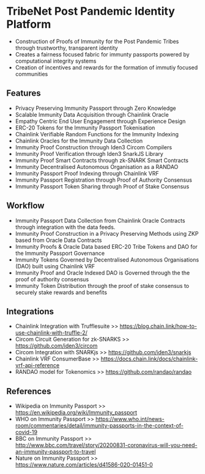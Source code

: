# TribeNet Post Pandemic Identity Platform
- Construction of Proofs of Immunity for the Post Pandemic Tribes through trustworthy, transparent identity
- Creates a fairness focused fabric for immunty passports powered by computational integrity systems
- Creation of incentives and rewards for the formation of immutiy focused communities

## Features
- Privacy Preserving Immunity Passport through Zero Knowledge 
- Scalable Immunity Data Acquisition through Chainlink Oracle
- Empathy Centric End User Engagement through Experience Design
- ERC-20 Tokens for the Immunity Passport Tokenisation
- Chainlink Verifiable Random Functions for the Immunity Indexing
- Chainlink Oracles for the Immunity Data Collection
- Immunity Proof Construction through Iden3 Circom Compilers
- Immunity Proof Verification through Iden3 SnarkJS Library
- Immunity Proof Smart Contracts through zk-SNARK Smart Contracts
- Immunity Decentralised Autonomous Organisation as a RANDAO
- Immunity Passport Proof Indexing through Chainlink VRF
- Immunity Passport Registration through Proof of Authority Consensus
- Immunity Passport Token Sharing through Proof of Stake Consensus

## Workflow
- Immunity Passport Data Collection from Chainlink Oracle Contracts through integration with the data feeds.
- Immunity Proof Construction in a Privacy Preserving Methods using ZKP based from Oracle Data Contracts
- Immunity Proofs & Oracle Data based ERC-20 Tribe Tokens and DAO for the Immunity Passport Governance
- Immunity Tokens Governed by Decentralised Autonomous Organisations (DAO) built using Chainlink VRF
- Immunity Proof and Oracle Indexed DAO is Governed through the the proof of authority consensus
- Immunity Token Distribution through the proof of stake consensus to securely stake rewards and benefits

## Integrations
- Chainlink Integration with Trufflesuite >> https://blog.chain.link/how-to-use-chainlink-with-truffle-2/
- Circom Circuit Generation for zk-SNARKS >> https://github.com/iden3/circom
- Circom Integration with SNARKjs >> https://github.com/iden3/snarkjs
- Chainlink VRF ConsumerBase >> https://docs.chain.link/docs/chainlink-vrf-api-reference
- RANDAO model for Tokenomics >> https://github.com/randao/randao

## References 
- Wikipedia on Immunity Passport >> https://en.wikipedia.org/wiki/Immunity_passport
- WHO on Immunity Passport >> https://www.who.int/news-room/commentaries/detail/immunity-passports-in-the-context-of-covid-19
- BBC on Immunity Passport >> http://www.bbc.com/travel/story/20200831-coronavirus-will-you-need-an-immunity-passport-to-travel
- Nature on Immunity Passport >> https://www.nature.com/articles/d41586-020-01451-0

